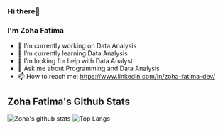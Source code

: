 ### Hi there👋
###  I'm Zoha Fatima

- 🔭 I’m currently working on Data Analysis
- 🌱 I’m currently learning Data Analysis
- 🤔 I’m looking for help with Data Analyst
- 💬 Ask me about Programming and  Data Analysis
- 📫 How to reach me: https://www.linkedin.com/in/zoha-fatima-dev/

## Zoha Fatima's Github Stats

<span> ![Zoha's github stats](https://github-readme-stats.vercel.app/api?username=zohafatimadev&theme=tokyonight&show_icons=true&count_private=true) </span>
<span> ![Top Langs](https://github-readme-stats.vercel.app/api/top-langs/?username=zohafatimadev&theme=tokyonight)</span>
